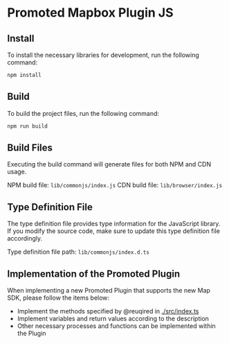# Promoted Mapbox Plugin JS

## Install
To install the necessary libraries for development, run the following command:

```bash
npm install
```

## Build
To build the project files, run the following command:

```bash
npm run build
```

## Build Files
Executing the build command will generate files for both NPM and CDN usage.

NPM build file: `lib/commonjs/index.js`
CDN build file: `lib/browser/index.js`

## Type Definition File
The type definition file provides type information for the JavaScript library. If you modify the source code, make sure to update this type definition file accordingly.

Type definition file path: `lib/commonjs/index.d.ts`

## Implementation of the Promoted Plugin
When implementing a new Promoted Plugin that supports the new Map SDK, please follow the items below:

* Implement the methods specified by @reuqired in [./src/index.ts](./src/index.ts)
* Implement variables and return values according to the description
* Other necessary processes and functions can be implemented within the Plugin
